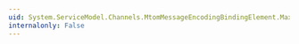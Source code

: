 ```yaml
---
uid: System.ServiceModel.Channels.MtomMessageEncodingBindingElement.MaxWritePoolSize
internalonly: False
---
```

